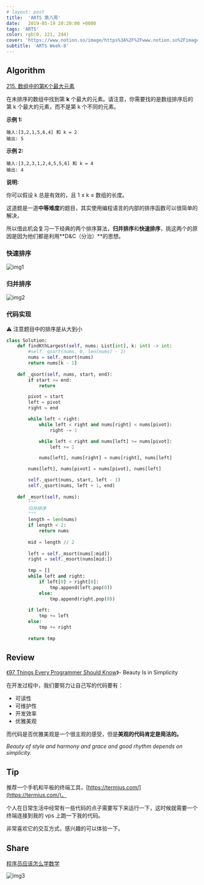 ```yaml
---
# layout: post
title:  'ARTS 第八周'
date:   2019-05-19 20:20:00 +0800
tags: 'ARTS'
color: rgb(0, 121, 244)
cover: 'https://www.notion.so/image/https%3A%2F%2Fwww.notion.so%2Fimages%2Fpage-cover%2Fnasa_eagle_in_lunar_orbit.jpg?table=block&id=204449ee-6c30-4311-aaad-7af12fac4797&width=2640&cache=v2'
subtitle: 'ARTS Week-8'
---
```


## **Algorithm**

[215. 数组中的第K个最大元素](https://leetcode-cn.com/problems/kth-largest-element-in-an-array/submissions/)

在未排序的数组中找到第 **k** 个最大的元素。请注意，你需要找的是数组排序后的第 k 个最大的元素，而不是第 k 个不同的元素。

**示例 1:**

    输入:[3,2,1,5,6,4] 和 k = 2
    输出: 5

**示例 2:**

    输入:[3,2,3,1,2,4,5,5,6] 和 k = 4
    输出: 4

**说明:**

你可以假设 k 总是有效的，且 1 ≤ k ≤ 数组的长度。

这道题是一道**中等难度**的题目，其实使用编程语言的内部的排序函数可以很简单的解决，

所以借此机会复习一下经典的两个排序算法，**归并排序**和**快速排序**，挑这两个的原因是因为他们都是利用**D&C（分治）**的思想。

### 快速排序

![img1](/assets/images/2019-05-19-arts-week-8/3EA0D6E6-04F5-4798-84F2-763BE43017D7-4d7e474d-1bff-4f01-b129-5576df0bccb4.jpeg)

### 归并排序

![img2](/assets/images/2019-05-19-arts-week-8/21F0DB05-6BB0-4551-A5FD-D1F2D8664AD8-8c33c334-4a25-4fa1-b635-7f0a8c29a203.jpeg)

### 代码实现

⚠️ 注意题目中的排序是从大到小
```python
class Solution:
    def findKthLargest(self, nums: List[int], k: int) -> int:
        #self._qsort(nums, 0, len(nums) - 1)
        nums = self._msort(nums)
        return nums[k - 1]
    
    def _qsort(self, nums, start, end):
        if start >= end:
            return

        pivot = start
        left = pivot
        right = end

        while left < right:
            while left < right and nums[right] < nums[pivot]:
                right -= 1

            while left < right and nums[left] >= nums[pivot]:
                left += 1

            nums[left], nums[right] = nums[right], nums[left]

        nums[left], nums[pivot] = nums[pivot], nums[left]

        self._qsort(nums, start, left - 1)
        self._qsort(nums, left + 1, end)
    
    def _msort(self, nums):
        """
        归并排序
        """
        length = len(nums)
        if length < 2:
            return nums
        
        mid = length // 2
        
        left = self._msort(nums[:mid])
        right = self._msort(nums[mid:])
        
        tmp = []
        while left and right:
            if left[0] > right[0]:
                tmp.append(left.pop(0))
            else:
                tmp.append(right.pop(0))
        
        if left:
            tmp += left
        else:
            tmp += right
        
        return tmp
```

## Review

[《97 Things Every Programmer Should Know](https://jf-blog.fr/download/59/)》- Beauty Is in Simplicity

在开发过程中，我们要努力让自己写的代码要有：

- 可读性
- 可维护性
- 开发效率
- 优雅美观

而代码是否优雅美观是一个很主观的感受，但是**美观的代码肯定是简洁的。**

*Beauty of style and harmony and grace and good rhythm depends on simplicity.*

## Tip

推荐一个手机和平板的终端工具，[https://termius.com/](https://termius.com/)。

个人在日常生活中经常有一些代码的点子需要写下来运行一下，这时候就需要一个终端连接到我的 vps 上跑一下我的代码。

非常喜欢它的交互方式，感兴趣的可以体验一下。

## Share

[程序员应该怎么学数学](https://time.geekbang.org/column/article/e369ccef8e4093cdee33e4682cea2edd/share?code=q5bGf9mxNmWsYCGN4rWvhbhKadYlg3pqm8yh0TPe0hk%3D&from=singlemessage&isappinstalled=0&oss_token=cfd15a2613e90ec7)

![img3](/assets/images/2019-05-19-arts-week-8/A5F80C00-E286-46FB-B5F3-E5C997AD6D76-d879e9bc-e603-4589-ac94-79e9fc45ab5d.jpeg)
